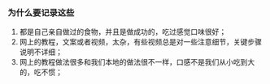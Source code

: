 
### 为什么要记录这些
1. 都是自己亲自做过的食物，并且是做成功的，吃过感觉口味很好；
2. 网上的教程，文案或者视频，太杂，有些视频总是对一些注意细节，关键步骤说明不详细；
3. 网上的教程做法很多和我们本地的做法很不一样，口感不是我们从小吃到大的，吃不惯；
